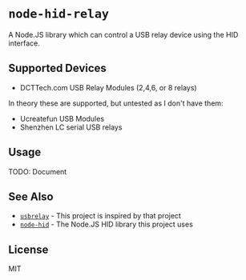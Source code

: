 # `node-hid-relay`

A Node.JS library which can control a USB relay device using the HID interface.

## Supported Devices

- DCTTech.com USB Relay Modules (2,4,6, or 8 relays)

In theory these are supported, but untested as I don't have them:

- Ucreatefun USB Modules
- Shenzhen LC serial USB relays

## Usage

TODO: Document

## See Also

- [`usbrelay`](https://github.com/darrylb123/usbrelay) - This project is inspired by that project
- [`node-hid`](https://github.com/node-hid/node-hid) - The Node.JS HID library this project uses

## License

MIT
